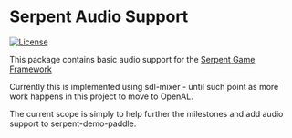 # Serpent Audio Support

[![License](https://img.shields.io/badge/License-ZLib-blue.svg)](https://opensource.org/licenses/ZLib)

This package contains basic audio support for the [Serpent Game Framework](https://lispysnake.com/)

Currently this is implemented using sdl-mixer - until such point as more work happens in this
project to move to OpenAL.

The current scope is simply to help further the milestones and add audio support to serpent-demo-paddle.
